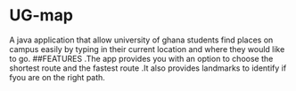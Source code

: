 # UG-map
A java application that allow university of ghana students find places on campus 
easily by typing in their current location and where they would like to go.
##FEATURES
.The app provides you with an option to choose the shortest route and the fastest route
.It also provides landmarks to identify if fyou are on the right path.
